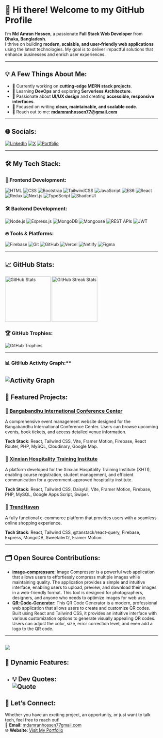 # 👋 Hi there! Welcome to my GitHub Profile  
I’m **Md Amran Hossen**, a passionate **Full Stack Web Developer** from **Dhaka, Bangladesh**.  
I thrive on building **modern, scalable, and user-friendly web applications** using the latest technologies. My goal is to deliver impactful solutions that enhance businesses and enrich user experiences.

---

## 💡 A Few Things About Me:
- 🔭 Currently working on **cutting-edge MERN stack projects**.  
- 🌱 Learning **DevOps** and exploring **Serverless Architecture**.  
- 🧩 Passionate about **UI/UX design** and creating **accessible, responsive interfaces**.  
- 🎯 Focused on writing **clean, maintainable, and scalable code**.  
- 📧 Reach out to me: **mdamranhossen77@gmail.com**

---

## 🌐 Socials:
[![LinkedIn](https://img.shields.io/badge/LinkedIn-%230077B5.svg?style=for-the-badge&logo=linkedin&logoColor=white)](https://linkedin.com/in/md-amran-hossen-713574206)  [![X](https://img.shields.io/badge/X-black.svg?style=for-the-badge&logo=X&logoColor=white)](https://x.com/MdAmran29290306)  [![Portfolio](https://img.shields.io/badge/Portfolio-%23121212.svg?style=for-the-badge&logo=portfolio&logoColor=white)](https://mdamranhossen.netlify.app)

---

## 🛠️ My Tech Stack:
### 🚀 Frontend Development:
![HTML](https://img.shields.io/badge/HTML5-%23E34F26.svg?style=for-the-badge&logo=html5&logoColor=white) 
![CSS](https://img.shields.io/badge/CSS3-%231572B6.svg?style=for-the-badge&logo=css3&logoColor=white) 
![Bootstrap](https://img.shields.io/badge/Bootstrap-%238511FA.svg?style=for-the-badge&logo=bootstrap&logoColor=white)
![TailwindCSS](https://img.shields.io/badge/TailwindCSS-%2338B2AC.svg?style=for-the-badge&logo=tailwind-css&logoColor=white) 
![JavaScript](https://img.shields.io/badge/JavaScript-%23F7DF1E.svg?style=for-the-badge&logo=javascript&logoColor=black) 
![ES6](https://img.shields.io/badge/ES6-%23F7DF1E.svg?style=for-the-badge&logo=javascript&logoColor=black)
![React](https://img.shields.io/badge/React-%2361DAFB.svg?style=for-the-badge&logo=react&logoColor=black) 
![Redux](https://img.shields.io/badge/Redux-%23764ABC.svg?style=for-the-badge&logo=redux&logoColor=white)
![Next.js](https://img.shields.io/badge/Next.js-black?style=for-the-badge&logo=next.js&logoColor=white)
![TypeScript](https://img.shields.io/badge/TypeScript-%23007ACC.svg?style=for-the-badge&logo=typescript&logoColor=white)
![ShadcnUI](https://img.shields.io/badge/ShadcnUI-%23000000.svg?style=for-the-badge&logo=shadcnui&logoColor=white)

### 🛠️ Backend Development:
![Node.js](https://img.shields.io/badge/Node.js-6DA55F?style=for-the-badge&logo=node.js&logoColor=white) 
![Express.js](https://img.shields.io/badge/Express.js-%23404d59.svg?style=for-the-badge&logo=express&logoColor=white)
![MongoDB](https://img.shields.io/badge/MongoDB-%234ea94b.svg?style=for-the-badge&logo=mongodb&logoColor=white) 
![Mongoose](https://img.shields.io/badge/Mongoose-%2300C7B7.svg?style=for-the-badge&logoColor=white)
![REST APIs](https://img.shields.io/badge/REST-APIs-green?style=for-the-badge&logo=rest&logoColor=white)
![JWT](https://img.shields.io/badge/JWT-%23000000.svg?style=for-the-badge&logo=jsonwebtokens&logoColor=white)

### 🔥 Tools & Platforms:
![Firebase](https://img.shields.io/badge/Firebase-%23039BE5.svg?style=for-the-badge&logo=firebase&logoColor=white)
![Git](https://img.shields.io/badge/Git-%23F05033.svg?style=for-the-badge&logo=git&logoColor=white)
![GitHub](https://img.shields.io/badge/GitHub-%23181717.svg?style=for-the-badge&logo=github&logoColor=white)
![Vercel](https://img.shields.io/badge/Vercel-%23000000.svg?style=for-the-badge&logo=vercel&logoColor=white)
![Netlify](https://img.shields.io/badge/Netlify-%2300C7B7.svg?style=for-the-badge&logo=netlify&logoColor=white)
![Figma](https://img.shields.io/badge/Figma-%23F24E1E.svg?style=for-the-badge&logo=figma&logoColor=white)

---

## 📈 GitHub Stats:
<div align="left">
  <img src="https://github-readme-stats.vercel.app/api?username=AJAmran&theme=radical&hide_border=false&show_icons=true" alt="GitHub Stats" height="150" />
  <img src="https://github-readme-streak-stats.herokuapp.com?user=AJAmran&theme=radical&hide_border=false" alt="GitHub Streak Stats" height="150" />
</div>

### 🏆 GitHub Trophies:
<div align="left">
  <img src="https://github-profile-trophy.vercel.app/?username=AJAmran&theme=onedark&row=1&column=6&no-frame=true" alt="GitHub Trophies">
</div>

---

### 📊 GitHub Activity Graph:**  
![Activity Graph](https://github-readme-activity-graph.vercel.app/graph?username=AJAmran&theme=react-dark)
---

## 🚀 Featured Projects:
### 🌟 [Bangabandhu International Conference Center](https://bicc-bd.com)
A comprehensive event management website designed for the Bangabandhu International Conference Center. Users can browse upcoming events, book tickets, and access detailed venue information.  

**Tech Stack:** React, Tailwind CSS, Vite, Framer Motion, Firebase, React Router, PHP, MySQL, Cloudinary, Google Map.

### 🌟 [Xinxian Hospitality Training Institute](https://xhtibd.com/)
A platform developed for the Xinxian Hospitality Training Institute (XHTI), enabling course registration, student management, and efficient communication for a government-approved hospitality institute.   

**Tech Stack:** React, Tailwind CSS, DaisyUI, Vite, Framer Motion, Firebase, PHP, MySQL, Google Apps Script, Swiper.

### 🌟 [TrendHaven](https://trendhaven.netlify.app)
A fully functional e-commerce platform that provides users with a seamless online shopping experience. 

**Tech Stack:** React, Tailwind CSS, @tanstack/react-query, Firebase, Express, MongoDB, Sweetalert2, Framer Motion.

---

## 🗂️ Open Source Contributions:
- **[image-compressure](https://github.com/AJAmran/image-compressure.git)**: Image Compressor is a powerful web application that allows users to effortlessly compress multiple images while maintaining quality. The application provides a simple and intuitive interface, enabling users to upload, preview, and download their images in a web-friendly format. This tool is designed for photographers, designers, and anyone who needs to optimize images for web use.
- **[QR-Code-Generator](https://github.com/AJAmran/QR-Code-Generator.git)**: This QR Code Generator is a modern, professional web application that allows users to create and customize QR codes. Built using React and Tailwind CSS, it provides an intuitive interface with various customization options to generate visually appealing QR codes. Users can adjust the color, size, error correction level, and even add a logo to the QR code.

---
[![](https://visitcount.itsvg.in/api?id=AJAmran&icon=0&color=0)](https://visitcount.itsvg.in)
---
## 🧩 Dynamic Features:
- **💡 Dev Quotes:**  
  ![Quote](https://quotes-github-readme.vercel.app/api?type=horizontal&theme=dark)
  ---
  
## 🤝 Let’s Connect:
Whether you have an exciting project, an opportunity, or just want to talk tech, feel free to reach out!  
📩 **Email**: [mdamranhossen77gmail.com](mailto:mdamranhossen77@gmail.com)  
🌐 **Website**: [Visit My Portfolio](https://mdamranhossen.netlify.app/)
